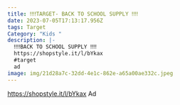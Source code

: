 ```yaml
---
title: ‼️‼️TARGET- BACK TO SCHOOL SUPPLY ‼️‼️
date: 2023-07-05T17:13:17.956Z
tags: Target
Category: "Kids "
description: |-
  ‼️‼️BACK TO SCHOOL SUPPLY ‼️‼️
  https://shopstyle.it/l/bYkax
  #target
  ad
image: img/21d28a7c-32dd-4e1c-862e-a65a00ae332c.jpeg
---
```

https://shopstyle.it/l/bYkax Ad